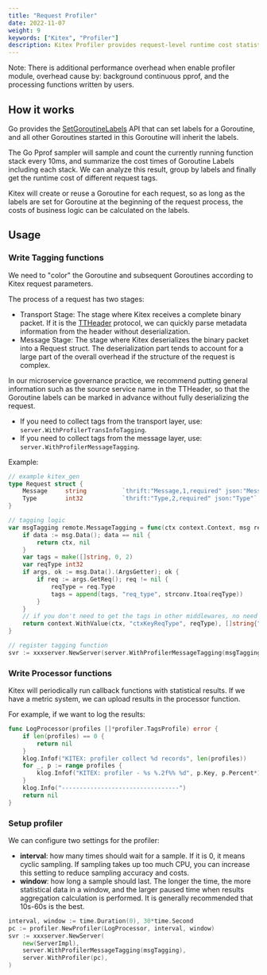 ```yaml
---
title: "Request Profiler"
date: 2022-11-07
weight: 9
keywords: ["Kitex", "Profiler"]
description: Kitex Profiler provides request-level runtime cost statistic capability.
---
```


Note: There is additional performance overhead when enable profiler module, overhead cause by: background continuous pprof, and the processing functions written by users.

## How it works

Go provides the [SetGoroutineLabels](https://pkg.go.dev/runtime/pprof#SetGoroutineLabels) API that can set labels for a Goroutine, and all other Goroutines started in this Goroutine will inherit the labels.

The Go Pprof sampler will sample and count the currently running function stack every 10ms, and summarize the cost times of Goroutine Labels including each stack. We can analyze this result, group by labels and finally get the runtime cost of different request tags.

Kitex will create or reuse a Goroutine for each request, so as long as the labels are set for Goroutine at the beginning of the request process, the costs of business logic can be calculated on the labels.

## Usage

### Write Tagging functions

We need to "color" the Goroutine and subsequent Goroutines according to Kitex request parameters.

The process of a request has two stages:

- Transport Stage: The stage where Kitex receives a complete binary packet. If it is the [TTHeader](https://www.cloudwego.io/docs/kitex/reference/transport_protocol_ttheader/) protocol, we can quickly parse metadata information from the header without deserialization.
- Message Stage: The stage where Kitex deserializes the binary packet into a Request struct. The deserialization part tends to account for a large part of the overall overhead if the structure of the request is complex.

In our microservice governance practice, we recommend putting general information such as the source service name in the TTHeader, so that the Goroutine labels can be marked in advance without fully deserializing the request.

- If you need to collect tags from the transport layer, use: `server.WithProfilerTransInfoTagging`.
- If you need to collect tags from the message layer, use: `server.WithProfilerMessageTagging`.

Example:

```go
// example kitex_gen
type Request struct {
	Message     string          `thrift:"Message,1,required" json:"Message"`
	Type        int32           `thrift:"Type,2,required" json:"Type"`
}

// tagging logic
var msgTagging remote.MessageTagging = func(ctx context.Context, msg remote.Message) (context.Context, []string) {
	if data := msg.Data(); data == nil {
		return ctx, nil
	}
	var tags = make([]string, 0, 2)
	var reqType int32
	if args, ok := msg.Data().(ArgsGetter); ok {
		if req := args.GetReq(); req != nil {
			reqType = req.Type
			tags = append(tags, "req_type", strconv.Itoa(reqType))
		}
	}
	// if you don't need to get the tags in other middlewares, no need to change ctx
	return context.WithValue(ctx, "ctxKeyReqType", reqType), []string{"req_type", strconv.Itoa(reqType)}
}

// register tagging function
svr := xxxserver.NewServer(server.WithProfilerMessageTagging(msgTagging))
```

### Write Processor functions

Kitex will periodically run callback functions with statistical results. If we have a metric system, we can upload results in the processor function. 

For example, if we want to log the results:

```go
func LogProcessor(profiles []*profiler.TagsProfile) error {
	if len(profiles) == 0 {
		return nil
	}
	klog.Infof("KITEX: profiler collect %d records", len(profiles))
	for _, p := range profiles {
		klog.Infof("KITEX: profiler - %s %.2f%% %d", p.Key, p.Percent*100, p.Value)
	}
	klog.Info("---------------------------------")
	return nil
}
```

### Setup profiler

We can configure two settings for the profiler:

- **interval**: how many times should wait for a sample. If it is 0, it means cyclic sampling. If sampling takes up too much CPU, you can increase this setting to reduce sampling accuracy and costs.
- **window**: how long a sample should last. The longer the time, the more statistical data in a window, and the larger paused time when results aggregation calculation is performed. It is generally recommended that 10s-60s is the best.

```go
interval, window := time.Duration(0), 30*time.Second
pc := profiler.NewProfiler(LogProcessor, interval, window)
svr := xxxserver.NewServer(
	new(ServerImpl),
	server.WithProfilerMessageTagging(msgTagging),
	server.WithProfiler(pc),
)
```
